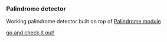 ### Palindrome detector

Working palindrome detector built on top of [Palindrome module](https://github.com/plkujaw/js-palindrome)

[go and check it out!](https://plkujaw.github.io/js-palindrome-detector/)
